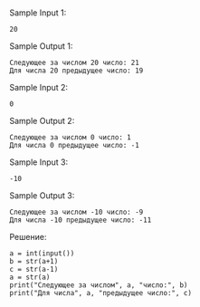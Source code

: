 # <!--- Текст заголовка --->

<!--- Текст задания --->

Sample Input 1:
```
20
```

Sample Output 1:
```
Следующее за числом 20 число: 21
Для числа 20 предыдущее число: 19
```

Sample Input 2:
```
0
```

Sample Output 2:
```
Следующее за числом 0 число: 1
Для числа 0 предыдущее число: -1
```

Sample Input 3:
```
-10
```

Sample Output 3:
```
Следующее за числом -10 число: -9
Для числа -10 предыдущее число: -11
```

Решение:
```
a = int(input())
b = str(a+1)
c = str(a-1)
a = str(a)
print("Следующее за числом", a, "число:", b)
print("Для числа", a, "предыдущее число:", c)
```
